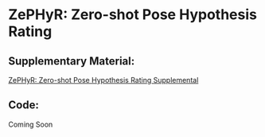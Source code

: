 # ZePHyR: Zero-shot Pose Hypothesis Rating

## Supplementary Material:
[ZePHyR: Zero-shot Pose Hypothesis Rating Supplemental](https://github.com/bokorn/bokorn.github.io/blob/master/zephyr/ZePHyR_Zero-shot_Pose_Hypothesis_Rating-Supplemental.pdf)

## Code:
Coming Soon
